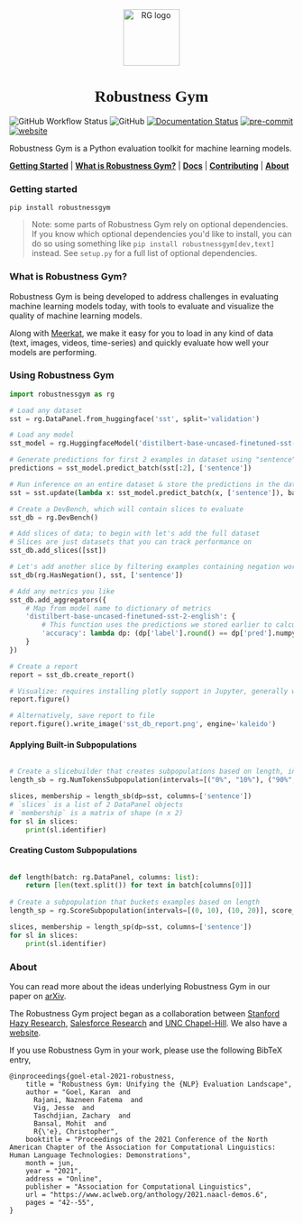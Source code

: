 <div align="center">
    <img src="docs/logo.png" height=100 alt="RG logo"/>
    <h1 style="font-family: 'IBM Plex Sans'">Robustness Gym</h1>
</div>

![GitHub Workflow Status](https://img.shields.io/github/workflow/status/robustness-gym/robustness-gym/CI)
![GitHub](https://img.shields.io/github/license/robustness-gym/robustness-gym)
[![Documentation Status](https://readthedocs.org/projects/robustnessgym/badge/?version=latest)](https://robustnessgym.readthedocs.io/en/latest/?badge=latest)
[![pre-commit](https://img.shields.io/badge/pre--commit-enabled-brightgreen?logo=pre-commit&logoColor=white)](https://github.com/pre-commit/pre-commit)
[![website](https://img.shields.io/badge/website-live-brightgreen)](https://robustnessgym.com)

[comment]: <> ([![codecov]&#40;https://codecov.io/gh/robustness-gym/robustness-gym/branch/main/graph/badge.svg?token=MOLQYUSYQU&#41;]&#40;https://codecov.io/gh/robustness-gym/robustness-gym&#41;)

Robustness Gym is a Python evaluation toolkit for machine learning models. 

[**Getting Started**](#getting-started)
| [**What is Robustness Gym?**](#what-is-robustness-gym)
| [**Docs**](https://robustnessgym.readthedocs.io/en/latest/index.html)
| [**Contributing**](CONTRIBUTING.md)
| [**About**](#about)


### Getting started
```
pip install robustnessgym
```
> Note: some parts of Robustness Gym rely on optional dependencies. 
> If you know which optional dependencies you'd like to install, 
> you can do so using something like `pip install robustnessgym[dev,text]` instead. 
> See `setup.py` for a full list of optional dependencies.

### What is Robustness Gym?
Robustness Gym is being developed to address challenges in evaluating machine 
learning models today, with tools to evaluate and visualize the quality of machine 
learning models. 

Along with [Meerkat](https://github.com/robustness-gym/mosaic), 
we make it easy for you to load in any kind of data 
(text, images, videos, time-series) and quickly evaluate how well your models are 
performing.

### Using Robustness Gym
```python
import robustnessgym as rg

# Load any dataset
sst = rg.DataPanel.from_huggingface('sst', split='validation')

# Load any model
sst_model = rg.HuggingfaceModel('distilbert-base-uncased-finetuned-sst-2-english', is_classifier=True)

# Generate predictions for first 2 examples in dataset using "sentence" column as input
predictions = sst_model.predict_batch(sst[:2], ['sentence'])

# Run inference on an entire dataset & store the predictions in the dataset
sst = sst.update(lambda x: sst_model.predict_batch(x, ['sentence']), batch_size=4, is_batched_fn=True, pbar=True)

# Create a DevBench, which will contain slices to evaluate
sst_db = rg.DevBench()

# Add slices of data; to begin with let's add the full dataset
# Slices are just datasets that you can track performance on
sst_db.add_slices([sst])

# Let's add another slice by filtering examples containing negation words
sst_db(rg.HasNegation(), sst, ['sentence'])

# Add any metrics you like
sst_db.add_aggregators({
    # Map from model name to dictionary of metrics
    'distilbert-base-uncased-finetuned-sst-2-english': {
        # This function uses the predictions we stored earlier to calculate accuracy
        'accuracy': lambda dp: (dp['label'].round() == dp['pred'].numpy()).mean()
    }
})

# Create a report
report = sst_db.create_report()

# Visualize: requires installing plotly support in Jupyter, generally works better in Jupyter notebooks (rather than Jupyter Lab)
report.figure()

# Alternatively, save report to file
report.figure().write_image('sst_db_report.png', engine='kaleido')

```

#### Applying Built-in Subpopulations
```python

# Create a slicebuilder that creates subpopulations based on length, in this case the bottom and top 10 percentile.
length_sb = rg.NumTokensSubpopulation(intervals=[("0%", "10%"), ("90%", "100%")])

slices, membership = length_sb(dp=sst, columns=['sentence'])
# `slices` is a list of 2 DataPanel objects
# `membership` is a matrix of shape (n x 2)
for sl in slices:
    print(sl.identifier)
```

#### Creating Custom Subpopulations
```python

def length(batch: rg.DataPanel, columns: list):
    return [len(text.split()) for text in batch[columns[0]]]
    
# Create a subpopulation that buckets examples based on length
length_sp = rg.ScoreSubpopulation(intervals=[(0, 10), (10, 20)], score_fn=length)

slices, membership = length_sp(dp=sst, columns=['sentence'])
for sl in slices:
    print(sl.identifier)
```


### About
 You can read more about the ideas underlying Robustness Gym in our 
paper on [arXiv](https://arxiv.org/pdf/2101.04840.pdf).

The Robustness Gym project began as a collaboration between [Stanford Hazy
 Research](https://hazyresearch.stanford.edu), [Salesforce Research](https://einstein.ai
 ) and [UNC Chapel-Hill](http://murgelab.cs.unc.edu/). We also have a
   [website](https://robustnessgym.com).

If you use Robustness Gym in your work, please use the following BibTeX entry,
```
@inproceedings{goel-etal-2021-robustness,
    title = "Robustness Gym: Unifying the {NLP} Evaluation Landscape",
    author = "Goel, Karan  and
      Rajani, Nazneen Fatema  and
      Vig, Jesse  and
      Taschdjian, Zachary  and
      Bansal, Mohit  and
      R{\'e}, Christopher",
    booktitle = "Proceedings of the 2021 Conference of the North American Chapter of the Association for Computational Linguistics: Human Language Technologies: Demonstrations",
    month = jun,
    year = "2021",
    address = "Online",
    publisher = "Association for Computational Linguistics",
    url = "https://www.aclweb.org/anthology/2021.naacl-demos.6",
    pages = "42--55",
}
```